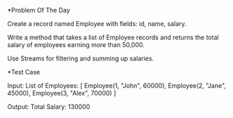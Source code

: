 *Problem Of The Day

Create a record named Employee with fields: id, name, salary.

Write a method that takes a list of Employee records and returns the total salary of employees earning more than 50,000.

Use Streams for filtering and summing up salaries.

*Test Case

Input:
List of Employees:
[ Employee(1, "John", 60000), Employee(2, "Jane", 45000), Employee(3, "Alex", 70000) ]

Output:
Total Salary: 130000